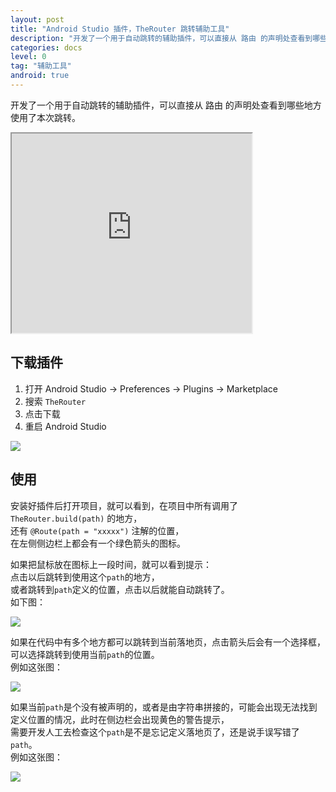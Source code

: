 ```yaml
---
layout: post
title: "Android Studio 插件，TheRouter 跳转辅助工具"
description: "开发了一个用于自动跳转的辅助插件，可以直接从 路由 的声明处查看到哪些地方使用了本次跳转。   "
categories: docs  
level: 0
tag: "辅助工具" 
android: true
---
```


开发了一个用于自动跳转的辅助插件，可以直接从 路由 的声明处查看到哪些地方使用了本次跳转。   

<iframe width="384px" height="319px" src="https://plugins.jetbrains.com/embeddable/card/20047"></iframe>

## 下载插件  

1. 打开 Android Studio -> Preferences ->  Plugins  -> Marketplace
2. 搜索 `TheRouter`
3. 点击下载
4. 重启 Android Studio

<img src="{{site.url}}/assets/img/image/TheRouterIdeaPlugin.jpg" class="blog-img">

## 使用

安装好插件后打开项目，就可以看到，在项目中所有调用了 `TheRouter.build(path)` 的地方，  
还有 `@Route(path = "xxxxx")` 注解的位置，  
在左侧侧边栏上都会有一个绿色箭头的图标。    

如果把鼠标放在图标上一段时间，就可以看到提示：  
点击以后跳转到使用这个`path`的地方，   
或者跳转到`path`定义的位置，点击以后就能自动跳转了。    
如下图：  

<img src="{{site.url}}/assets/img/image/TheRouterIdeaPlugin1.jpg" class="blog-img">

如果在代码中有多个地方都可以跳转到当前落地页，点击箭头后会有一个选择框，  
可以选择跳转到使用当前`path`的位置。   
例如这张图：   

<img src="{{site.url}}/assets/img/image/TheRouterIdeaPlugin2.jpg" class="blog-img">

如果当前`path`是个没有被声明的，或者是由字符串拼接的，可能会出现无法找到定义位置的情况，此时在侧边栏会出现黄色的警告提示，  
需要开发人工去检查这个`path`是不是忘记定义落地页了，还是说手误写错了`path`。     
例如这张图：   

<img src="{{site.url}}/assets/img/image/TheRouterIdeaPlugin3.jpg" class="blog-img">
